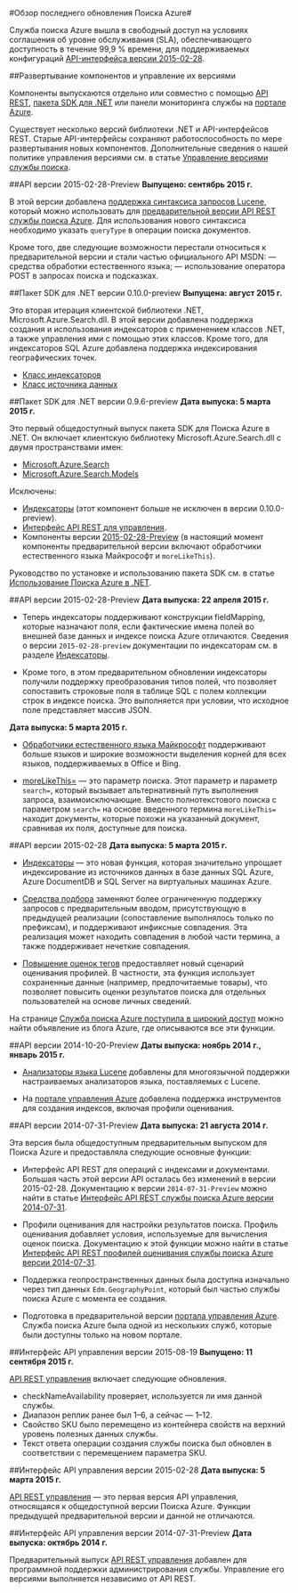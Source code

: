 <properties 
	pageTitle="Обзор последнего обновления службы поиска Azure | Microsoft Azure" 
	description="Примечания к выпуску с описанием последних обновлений службы поиска Azure" 
	services="search" 
	documentationCenter="" 
	authors="HeidiSteen" 
	manager="mblythe" 
	editor=""/>

<tags 
	ms.service="search" 
	ms.devlang="rest-api" 
	ms.workload="search" 
	ms.topic="article" 
	ms.tgt_pltfrm="na" 
	ms.date="10/01/2015" 
	ms.author="heidist"/>

#Обзор последнего обновления Поиска Azure#

Служба поиска Azure вышла в свободный доступ на условиях соглашения об уровне обслуживания (SLA), обеспечивающего доступность в течение 99,9 % времени, для поддерживаемых конфигураций [API-интерфейса версии 2015-02-28](https://msdn.microsoft.com/library/azure/dn798935.aspx).

##Развертывание компонентов и управление их версиями

Компоненты выпускаются отдельно или совместно с помощью [API REST](https://msdn.microsoft.com/library/azure/dn798935.aspx), [пакета SDK для .NET](http://go.microsoft.com/fwlink/?LinkId=528216) или панели мониторинга службы на [портале Azure](https://portal.azure.com).

Существует несколько версий библиотеки .NET и API-интерфейсов REST. Старые API-интерфейсы сохраняют работоспособность по мере развертывания новых компонентов. Дополнительные сведения о нашей политике управления версиями см. в статье [Управление версиями службы поиска](https://msdn.microsoft.com/library/azure/dn864560.aspx).


##API версии 2015-02-28-Preview
**Выпущено: сентябрь 2015 г.**

В этой версии добавлена [поддержка синтаксиса запросов Lucene](https://msdn.microsoft.com/library/azure/mt589323.aspx), который можно использовать для [предварительной версии API REST службы поиска Azure](search-api-2015-02-28-preview.md). Для использования нового синтаксиса необходимо указать `queryType` в операции поиска документов.

Кроме того, две следующие возможности перестали относиться к предварительной версии и стали частью официального API MSDN: — средства обработки естественного языка; — использование оператора POST в запросах поиска и подсказках.

##Пакет SDK для .NET версии 0.10.0-preview
**Выпущена: август 2015 г.**

Это вторая итерация клиентской библиотеки .NET, Microsoft.Azure.Search.dll. В этой версии добавлена поддержка создания и использования индексаторов с применением классов .NET, а также управления ими с помощью этих классов. Кроме того, для индексаторов SQL Azure добавлена поддержка индексирования географических точек.

- [Класс индексаторов](https://msdn.microsoft.com/library/azure/microsoft.azure.search.models.indexer.aspx)
- [Класс источника данных](https://msdn.microsoft.com/library/azure/microsoft.azure.search.models.datasource.aspx)

##Пакет SDK для .NET версии 0.9.6-preview
**Дата выпуска: 5 марта 2015 г.**

Это первый общедоступный выпуск пакета SDK для Поиска Azure в .NET. Он включает клиентскую библиотеку Microsoft.Azure.Search.dll с двумя пространствами имен:

- [Microsoft.Azure.Search](https://msdn.microsoft.com/library/azure/microsoft.azure.search.aspx)
- [Microsoft.Azure.Search.Models](https://msdn.microsoft.com/library/azure/microsoft.azure.search.models.aspx)

Исключены:

- [Индексаторы](http://go.microsoft.com/fwlink/p/?LinkId=528173) (этот компонент больше не исключен в версии 0.10.0-preview).
- [Интерфейс API REST для управления](https://msdn.microsoft.com/library/azure/dn832684.aspx).
- Компоненты версии [2015-02-28-Preview](search-api-2015-02-28-Preview.md) (в настоящий момент компоненты предварительной версии включают обработчики естественного языка Майкрософт и `moreLikeThis`).

Руководство по установке и использованию пакета SDK см. в статье [Использование Поиска Azure в .NET](http://go.microsoft.com/fwlink/p/?LinkId=528088).

##API версии 2015-02-28-Preview
**Дата выпуска: 22 апреля 2015 г.**

- Теперь индексаторы поддерживают конструкции fieldMapping, которые назначают поля, если фактические имена полей во внешней базе данных и индексе поиска Azure отличаются. Сведения о версии `2015-02-28-preview` документации по индексаторам см. в разделе [Индексаторы](search-api-indexers-2015-02-28-Preview.md).

- Кроме того, в этом предварительном обновлении индексаторы получили поддержку преобразования типов полей, что позволяет сопоставить строковые поля в таблице SQL с полем коллекции строк в индексе поиска. Это выполняется при условии, что исходное поле представляет массив JSON.

**Дата выпуска: 5 марта 2015 г.**

- [Обработчики естественного языка Майкрософт](search-api-2015-02-28-Preview.md) поддерживают больше языков и широкие возможности выделения корней для всех языков, поддерживаемых в Office и Bing.

- [moreLikeThis=](search-api-2015-02-28-Preview.md) — это параметр поиска. Этот параметр и параметр `search=`, который вызывает альтернативный путь выполнения запроса, взаимоисключающие. Вместо полнотекстового поиска с параметром `search=` на основе введенного термина `moreLikeThis=` находит документы, которые похожи на указанный документ, сравнивая их поля, доступные для поиска.

##API версии 2015-02-28
**Дата выпуска: 5 марта 2015 г.**

- [Индексаторы](http://go.microsoft.com/fwlink/p/?LinkID=528210) — это новая функция, которая значительно упрощает индексирование из источников данных в базе данных SQL Azure, Azure DocumentDB и SQL Server на виртуальных машинах Azure.

- [Средства подбора](https://msdn.microsoft.com/library/azure/dn798936.aspx) заменяют более ограниченную поддержку запросов с предварительным вводом, присутствующую в предыдущей реализации (сопоставление выполнялось только по префиксам), и поддерживают инфиксные совпадения. Эта реализация может находить совпадения в любой части термина, а также поддерживает нечеткие совпадения.

- [Повышение оценок тегов](http://go.microsoft.com/fwlink/p/?LinkId=528212) предоставляет новый сценарий оценивания профилей. В частности, эта функция использует сохраненные данные (например, предпочитаемые товары), что позволяет повысить оценки результатов поиска для отдельных пользователей на основе личных сведений.

На странице [Служба поиска Azure поступила в широкий доступ](http://go.microsoft.com/fwlink/p/?LinkId=528211) можно найти объявление из блога Azure, где описываются все эти функции.

##API версии 2014-10-20-Preview
**Даты выпуска: ноябрь 2014 г., январь 2015 г.**

- [Анализаторы языка Lucene](search-api-2014-10-20-preview.md) добавлены для многоязычной поддержки настраиваемых анализаторов языка, поставляемых с Lucene. 

- На [портале управления Azure](https://portal.azure.com) добавлена поддержка инструментов для создания индексов, включая профили оценивания.

##API версии 2014-07-31-Preview
**Дата выпуска: 21 августа 2014 г.**

Эта версия была общедоступным предварительным выпуском для Поиска Azure и предоставляла следующие основные функции:

- Интерфейс API REST для операций с индексами и документами. Большая часть этой версии API осталась без изменений в версии 2015-02-28. Документацию к версии `2014-07-31-Preview` можно найти в статье [Интерфейс API REST службы поиска Azure версии 2014-07-31](search-api-2014-07-31-preview.md).

- Профили оценивания для настройки результатов поиска. Профиль оценивания добавляет условия, используемые для вычисления оценок поиска. Документацию к этой функции можно найти в статье [Интерфейс API REST профилей оценивания службы поиска Azure версии 2014-07-31](search-api-scoring-profiles-2014-07-31-preview.md).

- Поддержка геопространственных данных была доступна изначально через тип данных `Edm.GeographyPoint`, который был частью службы поиска Azure с момента ее создания.

- Подготовка в предварительной версии [портала управления Azure](https://portal.azure.com). Служба поиска Azure была одной из нескольких служб, которые были доступны только на новом портале.

##Интерфейс API управления версии 2015-08-19
**Выпущено: 11 сентября 2015 г.**

[API REST управления](https://msdn.microsoft.com/library/azure/dn832684.aspx) включает следующие обновления.

- checkNameAvailability проверяет, используется ли имя данной службы.
- Диапазон реплик ранее был 1–6, а сейчас — 1–12.
- Свойство SKU было перемещено из контейнера свойств на верхний уровень полезных данных службы.
- Текст ответа операции создания службы поиска был обновлен в соответствии с перемещением параметра SKU.

##Интерфейс API управления версии 2015-02-28
**Дата выпуска: 5 марта 2015 г.**

[API REST управления](search-management-api-2014-02-28.md) — это первая версия API управления, относящаяся к общедоступной версии Поиска Azure. Функции предыдущей предварительной версии и данной не отличаются.

##Интерфейс API управления версии 2014-07-31-Preview
**Дата выпуска: октябрь 2014 г.**

Предварительный выпуск [API REST управления](search-management-api-2014-07-31-preview.md) добавлен для программной поддержки администрирования службы. Управление его версиями выполняется независимо от API REST.


 

<!---HONumber=Oct15_HO2-->